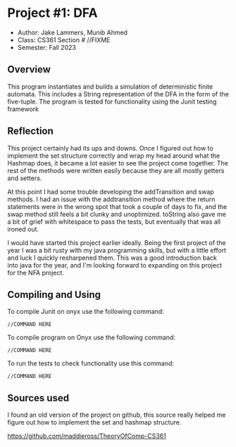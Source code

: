 # Project #1: DFA

* Author: Jake Lammers, Munib Ahmed
* Class: CS361 Section # //FIXME
* Semester: Fall 2023

## Overview

This program instantiates and builds a simulation of deterministic finite automata. This includes a String 
representation of the DFA in the form of the five-tuple. The program is tested for functionality using the Junit testing 
framework

## Reflection

This project certainly had its ups and downs. Once I figured out how to implement the set structure correctly
and wrap my head around what the Hashmap does, it became a lot easier to see the project come together. 
The rest of the methods were written easily because they are all mostly getters and setters.

At this point I had some trouble developing the addTransition and swap methods. I had an issue with the addtransition 
method where the return statements were in the wrong spot that took a couple of days to fix, and the swap method still 
feels a bit clunky and unoptimized. toString also gave me a bit of grief with whitespace to pass the tests, but eventually 
that was all ironed out.

I would have started this project earlier ideally. Being the first project of the year I was a bit rusty with my java
programming skills, but with a little effort and luck I quickly resharpened them. This was a good introduction 
back into java for the year, and I'm looking forward to expanding on this project for the NFA project.

## Compiling and Using
To compile Junit on onyx use the following command:

    //COMMAND HERE

To compile program on Onyx use the following command:

    //COMMAND HERE

To run the tests to check functionality use this command:

    //COMMAND HERE

## Sources used

I found an old version of the project on github, this source really helped me figure out how to implement the set and 
hashmap structure.

https://github.com/maddieross/TheoryOfComp-CS361
